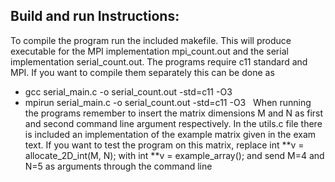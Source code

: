 ## Build and run Instructions:
To compile the program run the included makefile. This will produce executable for the MPI implementation mpi_count.out and the serial implementation serial_count.out. The programs require c11 standard and MPI.
If you want to compile them separately this can be done as
* gcc serial_main.c -o serial_count.out -std=c11 -O3
* mpirun serial_main.c -o serial_count.out -std=c11 -O3 &nbsp;
When running the programs remember to insert the matrix dimensions M and N as first and second command line argument respectively. In the utils.c file there is included an implementation of the example matrix given in the exam text. If you want to test the program on this matrix, replace int **v = allocate_2D_int(M, N); with int **v = example_array(); and send M=4 and N=5 as arguments through the command line
